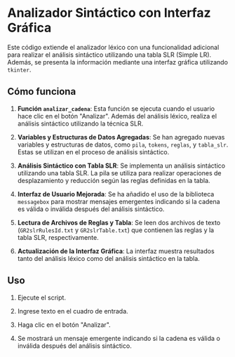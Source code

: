 # Analizador Sintáctico con Interfaz Gráfica

Este código extiende el analizador léxico con una funcionalidad adicional para realizar el análisis sintáctico utilizando una tabla SLR (Simple LR). Además, se presenta la información mediante una interfaz gráfica utilizando `tkinter`.

## Cómo funciona

1. **Función `analizar_cadena`**: Esta función se ejecuta cuando el usuario hace clic en el botón "Analizar". Además del análisis léxico, realiza el análisis sintáctico utilizando la técnica SLR.

2. **Variables y Estructuras de Datos Agregadas**: Se han agregado nuevas variables y estructuras de datos, como `pila`, `tokens`, `reglas`, y `tabla_slr`. Estas se utilizan en el proceso de análisis sintáctico.

3. **Análisis Sintáctico con Tabla SLR**: Se implementa un análisis sintáctico utilizando una tabla SLR. La pila se utiliza para realizar operaciones de desplazamiento y reducción según las reglas definidas en la tabla.

4. **Interfaz de Usuario Mejorada**: Se ha añadido el uso de la biblioteca `messagebox` para mostrar mensajes emergentes indicando si la cadena es válida o inválida después del análisis sintáctico.

5. **Lectura de Archivos de Reglas y Tabla**: Se leen dos archivos de texto (`GR2slrRulesId.txt` y `GR2slrTable.txt`) que contienen las reglas y la tabla SLR, respectivamente.

6. **Actualización de la Interfaz Gráfica**: La interfaz muestra resultados tanto del análisis léxico como del análisis sintáctico en la tabla.

## Uso

1. Ejecute el script.

2. Ingrese texto en el cuadro de entrada.

3. Haga clic en el botón "Analizar".

4. Se mostrará un mensaje emergente indicando si la cadena es válida o inválida después del análisis sintáctico.

